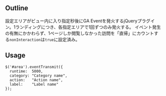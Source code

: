 ## Outline
設定エリアがビュー内に入り指定秒後にGA Eventを発火するjQueryプラグイン。1ランディングにつき、各指定エリアで1回ずつのみ発火する。
イベント発生の有無にかかわらず、1ページしか閲覧しなかった訪問を「直帰」にカウントする`nonInteraction`は`true`に設定済み。



## Usage
```
$('#area').eventTransmit({
  runtime:  5000,
  category: "Category name",
  action:   "Action name",
  label:    "Label name"
});
```
